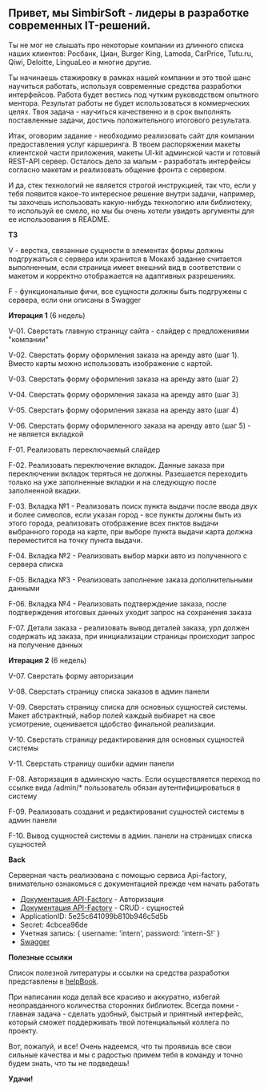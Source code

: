 ## Привет, мы SimbirSoft - лидеры в разработке современных IT-решений.

Ты не мог не слышать про некоторые компании из длинного списка наших клиентов: Росбанк, Циан, Burger King, Lamoda, CarPrice, Tutu.ru, Qiwi, Deloitte, LinguaLeo и многие другие.

Ты начинаешь стажировку в рамках нашей компании и это твой шанс научиться работать, используя современные средства разработки интерфейсов. Работа будет вестись под чутким руководством опытного ментора. Результат работы не будет использоваться в коммерческих целях. Твоя задача - научиться качественно и в срок выполнять поставленные задачи, достичь положительного итогового результата.

Итак, оговорим задание - необходимо реализовать сайт для компании предоставления услуг каршеринга. В твоем распоряжении макеты клиентской части приложения, макеты UI-kit админской части и готовый REST-API сервер. Осталось дело за малым - разработать интерфейсы согласно макетам и реализовать общение фронта с сервером.

И да, стек технологий не является строгой инструкцией, так что, если у тебя появится какое-то интересное решение внутри задачи, например, ты захочешь использовать какую-нибудь технологию или библиотеку, то используй ее смело, но мы бы очень хотели увидеть аргументы для ее использования в README.

**ТЗ**

V - верстка, связанные сущности в элементах формы должны подгружаться с сервера или хранится в Мокахб задание считается выполненным, если страница имеет внешний вид в соответствии с макетом и корректно отображается на адаптивных разрешениях.

F - функциональные фичи, все сущности должны быть подгружены с сервера, если они описаны в Swagger


**Итерация 1** (6 недель)

V-01. Сверстать главную страницу сайта - слайдер с предложениями "компании"

V-02. Сверстать форму оформления заказа на аренду авто (шаг 1). Вместо карты можно использовать изображение с картой.

V-03. Сверстать форму оформления заказа на аренду авто (шаг 2)

V-04. Сверстать форму оформления заказа на аренду авто (шаг 3)

V-05. Сверстать форму оформления заказа на аренду авто (шаг 4)

V-06. Сверстать форму оформленного заказа на аренду авто (шаг 5) - не является вкладкой

F-01. Реализовать переключаемый слайдер

F-02. Реализовать переключение вкладок. Данные заказа при переключении вкладок теряться не должны. Разешается переходить только на уже заполненные вкладки и на следующую после заполненной вкадки.

F-03. Вкладка №1 - Реализовать поиск пункта выдачи после ввода двух и более символов, если указан город - все пункты должны быть из этого города, реализовать отображение всех пнктов выдачи выбранного города на карте, при выборе пункта выдачи карта должна переместится на точку пункта выдачи.

F-04. Вкладка №2 - Реализовать выбор марки авто из полученного с сервера списка

F-05. Вкладка №3 - Реализовать заполнение заказа дополнительными данными

F-06. Вкладка №4 - Реализовать подтверждение заказа, после подтверждения итоговых данных уходит запрос на сохранения заказа

F-07. Детали заказа - реализовать вывод деталей заказа, урл должен содержать ид заказа, при инициализации страницы происходит запрос на получение данных

**Итерация 2** (6 недель)

V-07. Сверстать форму авторизации

V-08. Сверстать страницу списка заказов в админ панели

V-09. Сверстать страницу списка для основных сущностей системы. Макет абстрактный, набор полей каждый выбиарет на свое усмотрение, оценивается цдобство финальной реализации.

V-10. Сверстать страницу редактирования для основных сущностей системы

V-11. Сверстать страницу ошибки админ панели

F-08. Авторизация в админскую часть. Если осуществляется переход по ссылке вида /admin/* пользователь обязан аутентифицироваться в систему

F-09. Реализовать созданиt и редактированиt сущностей системы в админ панели

F-10. Вывод сущностей системы в админ. панели на страницах списка сущностей

**Back**

Серверная часть реализована с помощью сервиса Api-factory, внимательно ознакомься с документацией прежде чем начать работать
+ [Документация API-Factory](https://drive.google.com/open?id=14h1OP_U_EHqBhz4A-aG7QSIojB9B91ym) - Авторизация
+ [Документация API-Factory](https://drive.google.com/open?id=1YWBWB9ERy1LmbRS7QV0l4OwByMuFamiP) - CRUD - сущностей
+ ApplicationID: 5e25c641099b810b946c5d5b
+ Secret: 4cbcea96de
+ Учетная запись: { username: 'intern', password: 'intern-S!' }
+ [Swagger](https://app.swaggerhub.com/apis-docs/SimbirsoftInternship/internship-01012020/1.0.0-oas3-oas3)

**Полезные ссылки**

Список полезной литературы и ссылки на средства разработки представлены в [helpBook](https://docs.google.com/spreadsheets/d/18E5RKyGYTJxetsk0PxlcQ2B22F3_7Wq8llNfjv4ffHc/edit#gid=1796390216).

При написании кода делай все красиво и аккуратно, избегай неоправданного количества сторонних библиотек. Всегда помни - главная задача - сделать удобный, быстрый и приятный интерфейс, который сможет поддерживать твой потенциальный коллега по проекту.
    		
Вот, пожалуй, и все! Очень надеемся, что ты проявишь все свои сильные качества и мы с радостью примем тебя в команду и точно будем знать, что ты не подведешь!
 
**Удачи!**